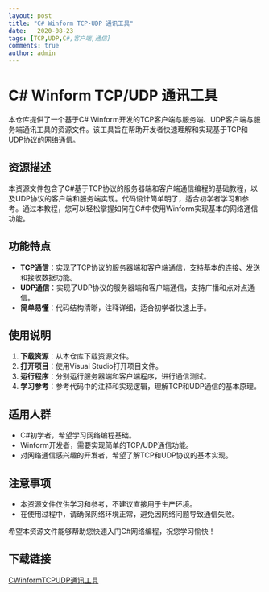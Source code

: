 ```yaml
---
layout: post
title: "C# Winform TCP-UDP 通讯工具"
date:   2020-08-23
tags: [TCP,UDP,C#,客户端,通信]
comments: true
author: admin
---
```

# C# Winform TCP/UDP 通讯工具

本仓库提供了一个基于C# Winform开发的TCP客户端与服务端、UDP客户端与服务端通讯工具的资源文件。该工具旨在帮助开发者快速理解和实现基于TCP和UDP协议的网络通信。

## 资源描述

本资源文件包含了C#基于TCP协议的服务器端和客户端通信编程的基础教程，以及UDP协议的客户端和服务端实现。代码设计简单明了，适合初学者学习和参考。通过本教程，您可以轻松掌握如何在C#中使用Winform实现基本的网络通信功能。

## 功能特点

- **TCP通信**：实现了TCP协议的服务器端和客户端通信，支持基本的连接、发送和接收数据功能。
- **UDP通信**：实现了UDP协议的服务器端和客户端通信，支持广播和点对点通信。
- **简单易懂**：代码结构清晰，注释详细，适合初学者快速上手。

## 使用说明

1. **下载资源**：从本仓库下载资源文件。
2. **打开项目**：使用Visual Studio打开项目文件。
3. **运行程序**：分别运行服务器端和客户端程序，进行通信测试。
4. **学习参考**：参考代码中的注释和实现逻辑，理解TCP和UDP通信的基本原理。

## 适用人群

- C#初学者，希望学习网络编程基础。
- Winform开发者，需要实现简单的TCP/UDP通信功能。
- 对网络通信感兴趣的开发者，希望了解TCP和UDP协议的基本实现。

## 注意事项

- 本资源文件仅供学习和参考，不建议直接用于生产环境。
- 在使用过程中，请确保网络环境正常，避免因网络问题导致通信失败。

希望本资源文件能够帮助您快速入门C#网络编程，祝您学习愉快！

## 下载链接

[CWinformTCPUDP通讯工具](https://pan.quark.cn/s/cda40a771a0c)